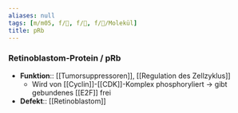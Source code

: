 ```yaml
---
aliases: null
tags: [m/m05, f/🦀, f/🧪, f/🧪/Molekül]
title: pRb
---
```

### Retinoblastom-Protein / pRb
- **Funktion**:: [[Tumorsuppressoren]], [[Regulation des Zellzyklus]]
	- Wird von [[Cyclin]]-[[CDK]]-Komplex phosphoryliert → gibt gebundenes [[E2F]] frei
- **Defekt**:: [[Retinoblastom]]
